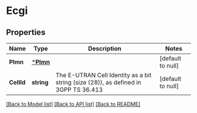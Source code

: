 # Ecgi

## Properties
Name | Type | Description | Notes
------------ | ------------- | ------------- | -------------
**Plmn** | [***Plmn**](Plmn.md) |  | [default to null]
**CellId** | **string** | The E-UTRAN Cell Identity as a bit string (size (28)), as defined in 3GPP TS 36.413 | [default to null]

[[Back to Model list]](../README.md#documentation-for-models) [[Back to API list]](../README.md#documentation-for-api-endpoints) [[Back to README]](../README.md)


